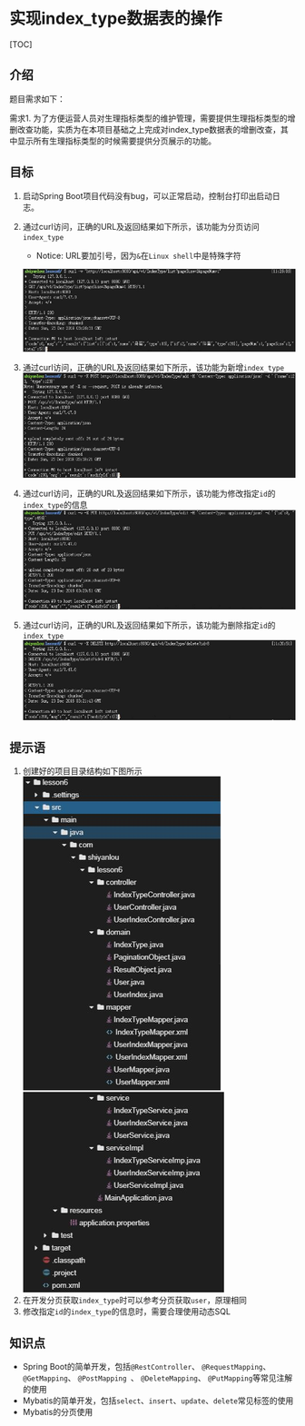 # 实现index_type数据表的操作

[TOC]

## 介绍

题目需求如下：

需求1. 为了方便运营人员对生理指标类型的维护管理，需要提供生理指标类型的增删改查功能，实质为在本项目基础之上完成对index_type数据表的增删改查，其中显示所有生理指标类型的时候需要提供分页展示的功能。

## 目标

1. 启动Spring Boot项目代码没有bug，可以正常启动，控制台打印出启动日志。

2. 通过curl访问，正确的URL及返回结果如下所示，该功能为分页访问`index_type`

   - Notice: URL要加引号，因为`&`在`Linux shell`中是特殊字符

   ![挑战-3](./pic-challenge/3.jpg)

3. 通过curl访问，正确的URL及返回结果如下所示，该功能为新增`index_type`
   ![挑战-4](./pic-challenge/4.jpg)

4. 通过curl访问，正确的URL及返回结果如下所示，该功能为修改指定`id`的`index_type`的信息
   ![挑战-5](./pic-challenge/5.jpg)

5. 通过curl访问，正确的URL及返回结果如下所示，该功能为删除指定`id`的`index_type`
   ![挑战-6](./pic-challenge/6.jpg)

## 提示语

1. 创建好的项目目录结构如下图所示
   ![](./pic-challenge/1.JPG)
   ![](./pic-challenge/2.JPG)
2. 在开发分页获取`index_type`时可以参考分页获取`user`，原理相同
3. 修改指定`id`的`index_type`的信息时，需要合理使用动态SQL

## 知识点

- Spring Boot的简单开发，包括`@RestController`、 `@RequestMapping`、  `@GetMapping`、 `@PostMapping `、 `@DeleteMapping`、 `@PutMapping`等常见注解的使用
- Mybatis的简单开发，包括`select`、`insert`、`update`、`delete`常见标签的使用
- Mybatis的分页使用

